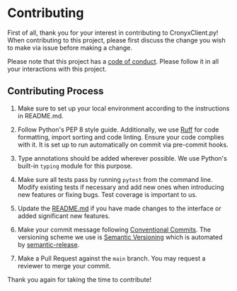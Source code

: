 # Contributing

First of all, thank you for your interest in contributing to CronyxClient.py! When contributing to this project, please first discuss the change you wish to make via issue before making a change.

Please note that this project has a [code of conduct](https://github.com/yujiosaka/CronyxClient.py/blob/main/.github/CODE_OF_CONDUCT.md). Please follow it in all your interactions with this project.

## Contributing Process

1. Make sure to set up your local environment according to the instructions in README.md.

2. Follow Python's PEP 8 style guide. Additionally, we use [Ruff](https://github.com/astral-sh/ruff) for code formatting, import sorting and code linting. Ensure your code complies with it. It is set up to run automatically on commit via pre-commit hooks.

3. Type annotations should be added wherever possible. We use Python's built-in `typing` module for this purpose.

4. Make sure all tests pass by running `pytest` from the command line. Modify existing tests if necessary and add new ones when introducing new features or fixing bugs. Test coverage is important to us.

5. Update the [README.md](https://github.com/yujiosaka/CronyxClient.py/blob/main/README.md) if you have made changes to the interface or added significant new features.

6. Make your commit message following [Conventional Commits](https://conventionalcommits.org/). The versioning scheme we use is [Semantic Versioning](http://semver.org/spec/v2.0.0.html) which is automated by [semantic-release](https://github.com/semantic-release/semantic-release).

7. Make a Pull Request against the `main` branch. You may request a reviewer to merge your commit.

Thank you again for taking the time to contribute!
